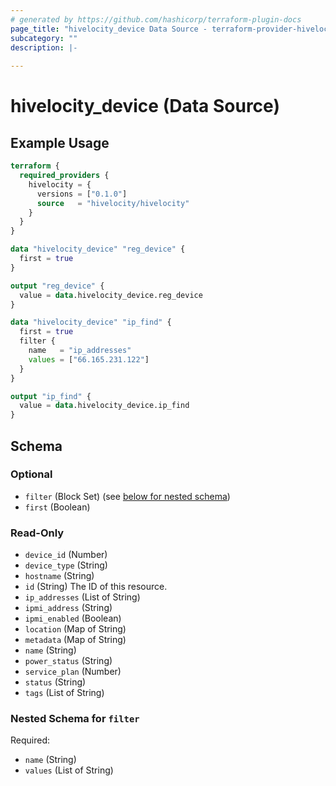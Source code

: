 ```yaml
---
# generated by https://github.com/hashicorp/terraform-plugin-docs
page_title: "hivelocity_device Data Source - terraform-provider-hivelocity"
subcategory: ""
description: |-
  
---
```


# hivelocity_device (Data Source)



## Example Usage

```terraform
terraform {
  required_providers {
    hivelocity = {
      versions = ["0.1.0"]
      source   = "hivelocity/hivelocity"
    }
  }
}

data "hivelocity_device" "reg_device" {
  first = true
}

output "reg_device" {
  value = data.hivelocity_device.reg_device
}

data "hivelocity_device" "ip_find" {
  first = true
  filter {
    name   = "ip_addresses"
    values = ["66.165.231.122"]
  }
}

output "ip_find" {
  value = data.hivelocity_device.ip_find
}
```

<!-- schema generated by tfplugindocs -->
## Schema

### Optional

- `filter` (Block Set) (see [below for nested schema](#nestedblock--filter))
- `first` (Boolean)

### Read-Only

- `device_id` (Number)
- `device_type` (String)
- `hostname` (String)
- `id` (String) The ID of this resource.
- `ip_addresses` (List of String)
- `ipmi_address` (String)
- `ipmi_enabled` (Boolean)
- `location` (Map of String)
- `metadata` (Map of String)
- `name` (String)
- `power_status` (String)
- `service_plan` (Number)
- `status` (String)
- `tags` (List of String)

<a id="nestedblock--filter"></a>
### Nested Schema for `filter`

Required:

- `name` (String)
- `values` (List of String)
